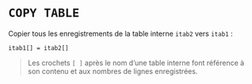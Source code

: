 # **`COPY TABLE`**

Copier tous les enregistrements de la table interne `itab2` vers `itab1` :

```JS
itab1[] = itab2[]
```

> Les crochets `[ ]` après le nom d’une table interne font référence à son contenu et aux nombres de lignes enregistrées.
